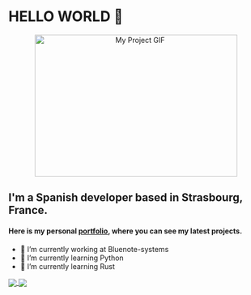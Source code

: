 # HELLO WORLD 👋

<p align="center">
  <img align="middle" src="https://media.giphy.com/media/3ohs4CacylzFaHjMM8/giphy.gif" alt="My Project GIF" width="400" height="280">
</p>

## I'm a Spanish developer based in Strasbourg, France.
#### Here is my personal [portfolio](https://www.raulbethencourt.com), where you can see my latest projects. 

- 🔭 I’m currently working at Bluenote-systems
- 🌱 I’m currently learning Python
- 🌱 I’m currently learning Rust

<a href="https://github.com/anuraghazra/github-readme-stats">
  <img align="center" src="https://github-readme-stats.vercel.app/api?username=raulbethencourt&show_icons=true&theme=gruvbox" />
</a>
<a href="https://github.com/anuraghazra/github-readme-stats">
  <img align="center" src="https://github-readme-stats.vercel.app/api/top-langs/?username=raulbethencourt&layout=compact&theme=gruvbox" />
</a>

<!--
**raulbethencourt/raulbethencourt** is a ✨ _special_ ✨ repository because its `README.md` (this file) appears on your GitHub profile.

Here are some ideas to get you started:
- 🌱 I’m currently learning ...
- 👯 I’m looking to collaborate on ...
- 🤔 I’m looking for help with ...
- 💬 Ask me about ...
- 📫 How to reach me: ...
- 😄 Pronouns: ...
- ⚡ Fun fact: ...
-->
